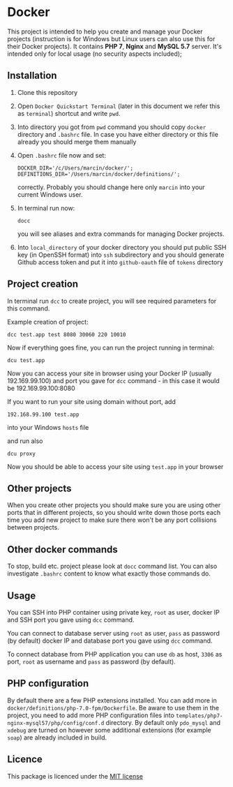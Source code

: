 # Docker
This project is intended to help you create and manage your Docker projects (instruction is for Windows but Linux users can also use this for their Docker projects). It contains **PHP 7**, **Nginx** and **MySQL 5.7** server. It's intended only for local usage (no security aspects included);

## Installation

1. Clone this repository

2. Open `Docker Quickstart Terminal` (later in this document we refer this as `terminal`) shortcut and write `pwd`.

3. Into directory you got from `pwd` command you should copy `docker` directory and `.bashrc` file. In case you have either directory or this file already you should merge them manually

4. Open `.bashrc` file now and set:

   ```
   DOCKER_DIR='/c/Users/marcin/docker/';
   DEFINITIONS_DIR='/Users/marcin/docker/definitions/';
   ```
   
   correctly. Probably you should change here only `marcin` into your current Windows user.
   
5. In terminal run now:

   ```
   docc
   ```
   
   you will see aliases and extra commands for managing Docker projects.
   
6. Into `local_directory` of your docker directory you should put public SSH key (in OpenSSH format) into `ssh` subdirectory and you should generate Github access token and put it into `github-oauth` file of `tokens` directory

## Project creation

In terminal run `dcc` to create project, you will see required parameters for this command.

Example creation of project:

```
dcc test.app test 8080 30060 220 10010
```

Now if everything goes fine, you can run the project running in terminal:

```
dcu test.app
```

Now you can access your site in browser using your Docker IP (usually 192.169.99.100) and port you gave for `dcc` command - in this case it would be 192.169.99.100:8080

If you want to run your site using domain without port, add 

```
192.168.99.100 test.app
```
    
into your Windows `hosts` file
    
and run also

```
dcu proxy
```

Now you should be able to access your site using `test.app` in your browser

## Other projects

When you create other projects you should make sure you are using other ports that in different projects, so you should write down those ports each time you add new project to make sure
there won't be any port collisions between projects.

## Other docker commands

To stop, build etc. project please look at `docc` command list. You can also investigate `.bashrc` content to know what exactly those commands do. 

## Usage

You can SSH into PHP container using private key, `root` as user, docker IP and SSH port you gave using `dcc` command.

You can connect to database server using `root` as user, `pass` as password (by default) docker IP and database port you gave using `dcc` command.

To connect database from PHP application you can use `db` as host, `3306` as port, `root` as username and `pass` as password (by default).

## PHP configuration

By default there are a few PHP extensions installed. You can add more in `docker/definitions/php-7.0-fpm/Dockerfile`. Be aware to use them in the project, you need to add more PHP configuration files into `templates/php7-nginx-mysql57/php/config/conf.d` directory. By default only `pdo_mysql` and `xdebug` are turned on however some additional extensions (for example `soap`) are already included in build.  

## Licence

This package is licenced under the [MIT license](http://opensource.org/licenses/MIT)
